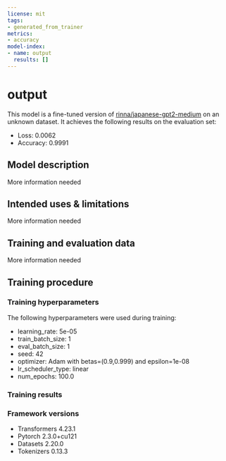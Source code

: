 ```yaml
---
license: mit
tags:
- generated_from_trainer
metrics:
- accuracy
model-index:
- name: output
  results: []
---
```


<!-- This model card has been generated automatically according to the information the Trainer had access to. You
should probably proofread and complete it, then remove this comment. -->

# output

This model is a fine-tuned version of [rinna/japanese-gpt2-medium](https://huggingface.co/rinna/japanese-gpt2-medium) on an unknown dataset.
It achieves the following results on the evaluation set:
- Loss: 0.0062
- Accuracy: 0.9991

## Model description

More information needed

## Intended uses & limitations

More information needed

## Training and evaluation data

More information needed

## Training procedure

### Training hyperparameters

The following hyperparameters were used during training:
- learning_rate: 5e-05
- train_batch_size: 1
- eval_batch_size: 1
- seed: 42
- optimizer: Adam with betas=(0.9,0.999) and epsilon=1e-08
- lr_scheduler_type: linear
- num_epochs: 100.0

### Training results



### Framework versions

- Transformers 4.23.1
- Pytorch 2.3.0+cu121
- Datasets 2.20.0
- Tokenizers 0.13.3
